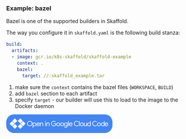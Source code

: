 ### Example: bazel

Bazel is one of the supported builders in Skaffold.

The way you configure it in `skaffold.yaml` is the following build stanza:

```yaml
build:
  artifacts:
  - image: gcr.io/k8s-skaffold/skaffold-example
    context: .
    bazel:
      target: //:skaffold_example.tar
```

1. make sure the `context` contains the bazel files (`WORKSPACE`, `BUILD`)
2. add `bazel` section to each artifact
3. specify `target` - our builder will use this to load to the image to the Docker daemon

<a href="vscode://googlecloudtools.cloudcode/shell?repo=https://github.com/GoogleContainerTools/skaffold.git&subpath=/examples/bazel"><img width="286" height="50" src="/docs/static/images/open-cloud-code.png"></a>
